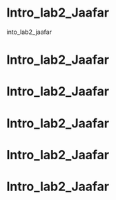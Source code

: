 # Intro_lab2_Jaafar
into_lab2_jaafar
# Intro_lab2_Jaafar
# Intro_lab2_Jaafar
# Intro_lab2_Jaafar
# Intro_lab2_Jaafar
# Intro_lab2_Jaafar
